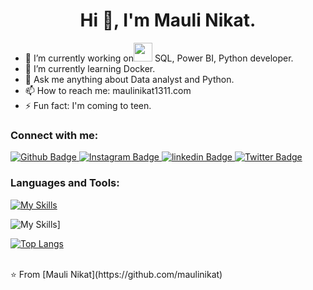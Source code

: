 <h1 align="center">Hi 👋, I'm Mauli Nikat.</h1>

- 🔭 I’m currently working on<img src="https://media.giphy.com/media/WUlplcMpOCEmTGBtBW/giphy.gif" width="30"> SQL, Power BI, Python developer.
- 🌱 I’m currently learning Docker.
- 💬 Ask me anything about Data analyst and Python.
- 📫 How to reach me: maulinikat1311.com
- ⚡ Fun fact: I'm coming to teen.


  
### Connect with me:
<div id="badges">
  <a href="https://github.com/maulinikat">
    <img src="https://img.shields.io/badge/Github-white?style=for-the-badge&logo=Github&logoColor=black" alt="Github Badge"/>
  </a>
   <a href="https://www.instagram.com/maulinikat/">
    <img src="https://img.shields.io/badge/Instagram-purple?style=for-the-badge&logo=instagram&logoColor=white" alt="Instagram Badge"/>
  </a>
 <a href="https://www.linkedin.com/in/maulinikat/">
    <img src="https://img.shields.io/badge/linkedin-purple?style=for-the-badge&logo=linkedin&logoColor=white" alt="linkedin Badge"/>
  </a>
  
   <a href="https://twitter.com/maulinikat1311">
    <img src="https://img.shields.io/badge/Twitter-blue?style=for-the-badge&logo=twitter&logoColor=white" alt="Twitter Badge"/>
  </a>
</div>

### Languages and Tools:

[![My Skills](https://skillicons.dev/icons?i=python,mysql,docker,git,github,powerbi)](https://skillicons.dev)



![My Skills](https://github-readme-streak-stats.herokuapp.com/?user=sandipmaurya2611)]


[![Top Langs](https://github-readme-stats.vercel.app/api/top-langs/?username=sandipmaurya2611&layout=compact&theme=vision-friendly-dark)](https://github.com/anuraghazra/github-readme-stats)



<br>
⭐️ From [Mauli Nikat](https://github.com/maulinikat)
